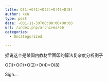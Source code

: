 ```yaml
---
title: O(1)+O(1)+O(2)+O(4)=O(8)
author: kxn
type: post
date: -001-11-30T00:00:00+00:00
url: /index.php/archives/66
categories:
  - Uncategorized

---
```

据说这个是某国内教材里面印的算法复杂度分析例子

O(1)+O(1)+O(2)+O(4)=O(8)

Sigh&#8230;